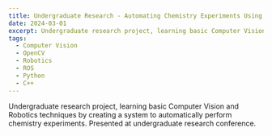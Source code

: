```yaml
---
title: Undergraduate Research - Automating Chemistry Experiments Using Robots
date: 2024-03-01
excerpt: Undergraduate research project, learning basic Computer Vision and Robotics techniques by creating a system to automatically perform chemistry experiments. Presented at undergraduate research conference.
tags: 
  - Computer Vision
  - OpenCV
  - Robotics
  - ROS
  - Python
  - C++
---
```

Undergraduate research project, learning basic Computer Vision and Robotics techniques by creating a system to automatically perform chemistry experiments. Presented at undergraduate research conference.
